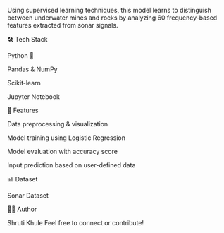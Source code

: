 Using supervised learning techniques, this model learns to distinguish between underwater mines and rocks by analyzing 60 frequency-based features extracted from sonar signals.

🛠️ Tech Stack

Python 🐍

Pandas & NumPy

Scikit-learn

Jupyter Notebook

📌 Features

Data preprocessing & visualization

Model training using Logistic Regression

Model evaluation with accuracy score

Input prediction based on user-defined data

📊 Dataset


Sonar Dataset

👩‍💻 Author

Shruti Khule
Feel free to connect or contribute!



